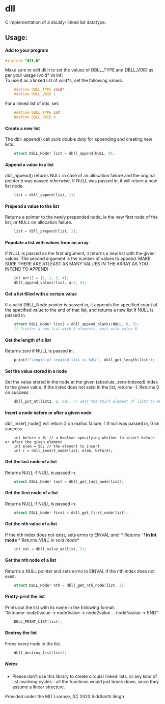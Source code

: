 # dll
C implementation of a doubly-linked list datatype.

## Usage:

#### Add to your program
```c
#include "dll.h"
```
Make sure to edit dll.h to set the values of DBLL_TYPE and DBLL_VOID as per your usage (void* vs int)    
To use it as a linked list of void*s, set the following values:
```c
    #define DBLL_TYPE void*
    #define DBLL_VOID 1
```
For a linked list of ints, set:
```c
    #define DBLL_TYPE int
    #define DBLL_VOID 0
```
#### Create a new list
The dbll_append() call pulls double duty for appending and creating new lists.
```c
    struct DBLL_Node* list = dbll_append(NULL, 0);
```
#### Append a value to a list
dbll_append() returns NULL in case of an allocation failure and the original pointer it was passed otherwise. If NULL was passed in, it will return a new list node.
```c
    list = dbll_append(list, 1);
```
#### Prepend a value to the list
Returns a pointer to the newly prepended node, ie the new first node of the list, or NULL on allocation failure.
```c
    list = dbll_prepend(list, 2);
```
#### Populate a list with values from an array
If NULL is passed as the first argument, it returns a new list with the given values. The second argument is the number of values to append.
MAKE SURE THERE ARE ATLEAST AS MANY VALUES IN THE ARRAY AS YOU INTEND TO APPEND!
```c
    int arr[] = {1, 2, 3, 4};
    dbll_append_values(list, arr, 3);
```
#### Get a list filled with a certain value
If a valid DBLL_Node pointer is passed in, it appends the specified count of the specified value to the end of that list, and returns a new list if NULL is passed in.
```c
    struct DBLL_Node* list2 = dbll_append_blanks(NULL, 0, 3);
    // Creates a new list with 3 elements, each with value 0.
```
#### Get the length of a list
Returns zero if NULL is passed in.
```c
    printf("Length of created list is %d\n", dbll_get_length(list));
```
#### Set the value stored in a node
Set the value stored in the node at the given (absolute, zero-indexed) index to the given value. If the index does not exist in the list, returns -1. Returns 0 on success.
```c
    dbll_put_at(list2, 2, 69); // sets the third element of list2 to 69
```
#### Insert a node before or after a given node
dbll_insert_node() will return 2 on malloc failure, 1 if null was passed in, 0 on success.
```
    int before = 0; // a boolean specifying whether to insert before or after the given element
    int elem = 55; // the element to insert
    int r = dbll_insert_node(list, elem, before);
```
#### Get the last node of a list
Returns NULL if NULL is passed in.
```c
    struct DBLL_Node* last = dbll_get_last_node(list);
```
#### Get the first node of a list
Returns NULL if NULL is passed in.
```c
    struct DBLL_Node* first = dbll_get_first_node(list);
```
#### Get the nth value of a list
If the nth index does not exist, sets errno to EINVAL _and_:
    * Returns _-1_ **in int mode**
    * Returns _NULL_ **in void* mode**
```c
    int val = dbll_value_at(list, 2);
```
#### Get the nth node of a list
Returns a NULL pointer and sets errno to EINVAL if the nth index does not exist.
```c
    struct DBLL_Node* nth = dbll_get_nth_node(list, 2);
```
#### Pretty-print the list
Prints out the list with its name in the following format:    
"listname: node0value -> node1value -> node2value ... nodeNvalue -> END"
```c
    DBLL_PRINT_LIST(list);
```
#### Destroy the list
Frees every node in the list.
```c
    dbll_destroy_list(list);
```

##### Notes
- Please don't use this library to create circular linked lists, or any kind of list involving cycles - all the functions would just break down, since they assume a linear structure.

Provided under the MIT License, (C) 2020 Siddharth Singh
